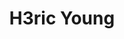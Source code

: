 ---
layout: home
title: "H3ric Young"
description: ————终身就职于<strong>STARK INDUSTRIES</strong><br><br>——程序猿，经常瞎拍照，偶尔篮球，偶尔吉他，偶尔咖啡，偶尔柠檬茶，——对，就是维他那款<br><br>该博客不定期发布文章，聊Pogramming，聊摄影，聊咖啡<br>

tags: []
---
